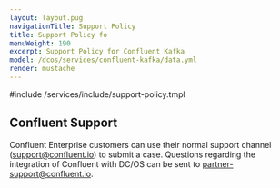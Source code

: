 ```yaml
---
layout: layout.pug
navigationTitle: Support Policy 
title: Support Policy fo
menuWeight: 190
excerpt: Support Policy for Confluent Kafka
model: /dcos/services/confluent-kafka/data.yml
render: mustache
---
```


#include /services/include/support-policy.tmpl

## Confluent Support

Confluent Enterprise customers can use their normal support channel (support@confluent.io) to submit a case. Questions regarding the integration of Confluent with DC/OS can be sent to partner-support@confluent.io.
